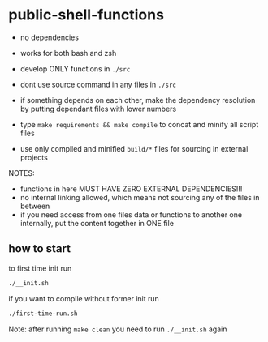 # public-shell-functions

* no dependencies
* works for both bash and zsh

* develop ONLY functions in `./src`
* dont use source command in any files in `./src`
* if something depends on each other, make the dependency resolution by putting dependant files with lower numbers
* type `make requirements && make compile` to concat and minify all script files
* use only compiled and minified `build/*` files for sourcing in external projects

NOTES: 
* functions in here MUST HAVE ZERO EXTERNAL DEPENDENCIES!!!
* no internal linking allowed, which means not sourcing any of the files in between
* if you need access from one files data or functions to another one internally, put the content together in ONE file


## how to start

to first time init run

```bash
./__init.sh
```

if you want to compile without former init run

```bash
./first-time-run.sh
```

Note: after running `make clean` you need to run `./__init.sh` again
